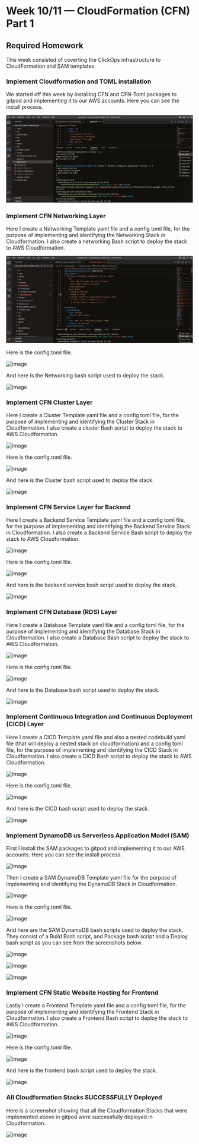 # Week 10/11 — CloudFormation (CFN) Part 1

## Required Homework
This week consisted of coverting the ClickOps infrastructure to CloudFormation and SAM templates.

### Implement Cloudformation and TOML installation 
We started off this week by installing CFN and CFN-Toml packages to gitpod and implementing it to our AWS accounts. Here you can see the install process.

![screenshot of CFN/TOML Install](assets/Install-CFN-and-TOML.png)

### Implement CFN Networking Layer
Here I create a Networking Template yaml file and a config toml file, for the purpose of implementing and identifying the Networking Stack in Cloudformation. I also create a networking Bash script to deploy the stack to AWS Cloudformation.

![screenshot of CFN networking template file](assets/CFN-networking-template-yml.png)

Here is the config.toml file.

![image](https://github.com/tembo84/aws-bootcamp-cruddur-2023/assets/125076485/086d16b7-37e5-4112-9f58-b25a3b7f02af)

And here is the Networking bash script used to deploy the stack.

![image](https://github.com/tembo84/aws-bootcamp-cruddur-2023/assets/125076485/ba4a6424-5bb3-4db4-af17-b9728602268c)


### Implement CFN Cluster Layer
Here I create a Cluster Template yaml file and a config toml file, for the purpose of implementing and identifying the Cluster Stack in Cloudformation. I also create a cluster Bash script to deploy the stack to AWS Cloudformation.

![image](https://github.com/tembo84/aws-bootcamp-cruddur-2023/assets/125076485/700cbf01-566d-451c-bdf6-833db3008df5)

Here is the config.toml file.

![image](https://github.com/tembo84/aws-bootcamp-cruddur-2023/assets/125076485/fc1c417c-f1cf-4abd-ad98-0b371728b660)

And here is the Cluster bash script used to deploy the stack.

![image](https://github.com/tembo84/aws-bootcamp-cruddur-2023/assets/125076485/4a0fe7ce-2326-43f7-8829-6ae6ee36e44e)


### Implement CFN Service Layer for Backend
Here I create a Backend Service Template yaml file and a config toml file, for the purpose of implementing and identifying the Backend Service Stack in Cloudformation. I also create a Backend Service Bash script to deploy the stack to AWS Cloudformation.

![image](https://github.com/tembo84/aws-bootcamp-cruddur-2023/assets/125076485/c531d19d-7680-454c-b68c-659f8ec29b1e)

Here is the config.toml file.

![image](https://github.com/tembo84/aws-bootcamp-cruddur-2023/assets/125076485/262793aa-6477-4b61-b35c-c4345662dc08)

And here is the backend service bash script used to deploy the stack.

![image](https://github.com/tembo84/aws-bootcamp-cruddur-2023/assets/125076485/e1362903-1758-4462-bee5-0fea28709752)


### Implement CFN Database (RDS) Layer
Here I create a Database Template yaml file and a config toml file, for the purpose of implementing and identifying the Database Stack in Cloudformation. I also create a Database Bash script to deploy the stack to AWS Cloudformation.

![image](https://github.com/tembo84/aws-bootcamp-cruddur-2023/assets/125076485/5b9beb8d-f31e-4011-8408-b76495be7866)

Here is the config.toml file.

![image](https://github.com/tembo84/aws-bootcamp-cruddur-2023/assets/125076485/ddf7fd40-d7b7-4f00-9690-cacbb9a73d49)

And here is the Database bash script used to deploy the stack.

![image](https://github.com/tembo84/aws-bootcamp-cruddur-2023/assets/125076485/0bbc6e5a-d5f2-4a48-a1de-1cdc9488b1bd)


### Implement Continuous Integration and Continuous Deployment (CICD) Layer
Here I create a CICD Template yaml file and also a nested codebuild yaml file (that will deploy a nested stack on cloudformation) and a config toml file, for the purpose of implementing and identifying the CICD Stack in Cloudformation. I also create a CICD Bash script to deploy the stack to AWS Cloudformation.

![image](https://github.com/tembo84/aws-bootcamp-cruddur-2023/assets/125076485/de3e4ae4-77bb-4b34-9cc2-399d7528a21a)

Here is the config.toml file.

![image](https://github.com/tembo84/aws-bootcamp-cruddur-2023/assets/125076485/549c6cec-a4da-43df-9d77-f466e1d28dc9)

And here is the CICD bash script used to deploy the stack.

![image](https://github.com/tembo84/aws-bootcamp-cruddur-2023/assets/125076485/c44f64ce-08ec-49f6-b700-6a9900b37c24)


### Implement DynamoDB us Serverless Application Model (SAM)
First I install the SAM packages to gitpod and implementing it to our AWS accounts. Here you can see the install process. 

![image](https://github.com/tembo84/aws-bootcamp-cruddur-2023/assets/125076485/47dca641-f2ad-4bbe-aa77-37707db9283d)

Then I create a SAM DynamoDB Template yaml file for the purpose of implementing and identifying the DynamoDB Stack in Cloudformation. 

![image](https://github.com/tembo84/aws-bootcamp-cruddur-2023/assets/125076485/c25f4b2e-e3e1-401b-89a6-8f62ae71af63)

Here is the config.toml file.

![image](https://github.com/tembo84/aws-bootcamp-cruddur-2023/assets/125076485/a95f3be2-386e-40e8-b312-3bf070def172)

And here are the SAM DynamoDB bash scripts used to deploy the stack. They consist of a Build Bash script, and Package bash script and a Deploy bash script as you can see from the screenshots below.

![image](https://github.com/tembo84/aws-bootcamp-cruddur-2023/assets/125076485/2dc4ef40-254f-4422-aa1b-2c0414736bf6)

![image](https://github.com/tembo84/aws-bootcamp-cruddur-2023/assets/125076485/c2a3e19a-b453-4c46-b430-7d88c224f832)

![image](https://github.com/tembo84/aws-bootcamp-cruddur-2023/assets/125076485/d3a80ec2-a04f-49f5-ac7c-05bca4ffc473)


### Implement CFN Static Website Hosting for Frontend
Lastly I create a Frontend Template yaml file and a config toml file, for the purpose of implementing and identifying the Frontend Stack in Cloudformation. I also create a Frontend Bash script to deploy the stack to AWS Cloudformation.

![image](https://github.com/tembo84/aws-bootcamp-cruddur-2023/assets/125076485/36da31d3-12ab-4694-a50f-870dac4996b9)

Here is the config.toml file.

![image](https://github.com/tembo84/aws-bootcamp-cruddur-2023/assets/125076485/8fac45e3-b009-4b95-9bb6-27558e1c927f)

And here is the frontend bash script used to deploy the stack.

![image](https://github.com/tembo84/aws-bootcamp-cruddur-2023/assets/125076485/2b1213d8-879d-413b-a0e9-9e4157d80c59)

### All Cloudformation Stacks SUCCESSFULLY Deployed
Here is a screenshot showing that all the Cloudformation Stacks that were implemented above in gitpod were successfully deployed in Cloudformation.

![image](https://github.com/tembo84/aws-bootcamp-cruddur-2023/assets/125076485/66cafa5b-c7a6-4b64-b96d-cf3052663be4)

